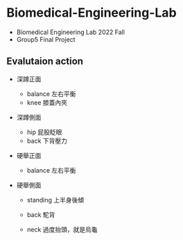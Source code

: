 # Biomedical-Engineering-Lab
* Biomedical Engineering Lab 2022 Fall  
* Group5 Final Project
## Evalutaion action
* 深蹲正面 
  * balance 左右平衡
  * knee 膝蓋內夾

* 深蹲側面
  * hip 屁股眨眼
  * back 下背壓力
 
* 硬舉正面
  * balance 左右平衡

* 硬舉側面

  * standing 上半身後傾

  * back 駝背

  * neck 過度抬頭，就是烏龜
